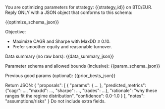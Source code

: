 You are optimizing parameters for strategy: {{strategy_id}} on BTC/EUR.
Reply ONLY with a JSON object that conforms to this schema:

{{optimize_schema_json}}

Objective:
- Maximize CAGR and Sharpe with MaxDD ≤ 0.10.
- Prefer smoother equity and reasonable turnover.

Data summary (no raw bars):
{{data_summary_json}}

Parameter schema and allowed bounds (inclusive):
{{param_schema_json}}

Previous good params (optional):
{{prior_bests_json}}

Return JSON:
{
  "proposals": [
    {
      "params": { ... },
      "predicted_metrics": {"cagr": ..., "maxdd": ..., "sharpe": ..., "trades": ...},
      "rationale": "why these ranges fit the regime distribution",
      "confidence": 0.0-1.0
    }
  ],
  "notes": "assumptions/risks"
}
Do not include extra fields.
